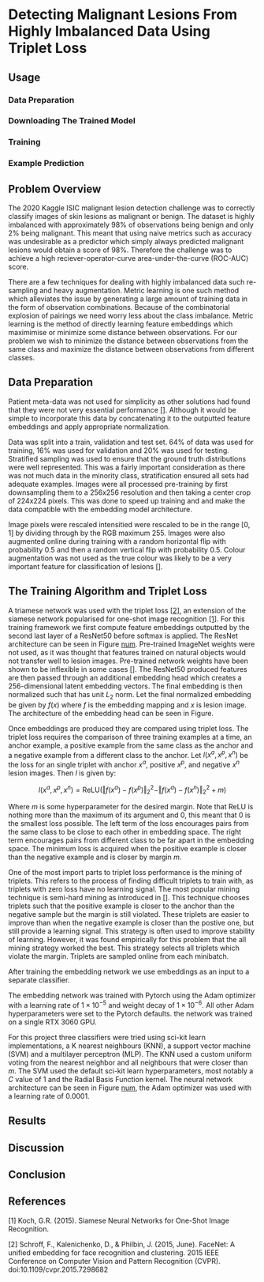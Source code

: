 # Detecting Malignant Lesions From Highly Imbalanced Data Using Triplet Loss

## Usage
### Data Preparation
### Downloading The Trained Model
### Training
### Example Prediction

## Problem Overview 
The 2020 Kaggle ISIC malignant lesion detection challenge was to correctly classify images of skin lesions as malignant or benign. The dataset is highly imbalanced with approximately 98% of observations being benign and only 2% being malignant. This meant that using naive metrics such as accuracy was undesirable as a predictor which simply always predicted malignant lesions would obtain a score of 98%. Therefore the challenge was to achieve a high reciever-operator-curve area-under-the-curve (ROC-AUC) score.

There are a few techniques for dealing with highly imbalanced data such re-sampling and heavy augmentation. Metric learning is one such method which alleviates the issue by generating a large amount of training data in the form of observation combinations. Because of the combinatorial explosion of pairings we need worry less about the class imbalance. Metric learning is the method of directly learning feature embeddings which maximimise or minimize some distance between observations. For our problem we wish to minimize the distance between observations from the same class and maximize the distance between observations from different classes. 

## Data Preparation
Patient meta-data was not used for simplicity as other solutions had found that they were not very essential performance [[]](). Although it would be simple to incorporate this data by concatenating it to the outputted feature embeddings and apply appropriate normalization.

Data was split into a train, validation and test set. 64% of data was used for training, 16% was used for validation and 20% was used for testing. Stratified sampling was used to ensure that the ground truth distributions were well represented. This was a fairly important consideration as there was not much data in the minority class, stratification ensured all sets had adequate examples.
Images were all processed pre-training by first downsampling them to a 256x256 resolution and then taking a center crop of 224x224 pixels. This was done to speed up training and and make the data compatible with the embedding model architecture. 

Image pixels were rescaled intensitied were rescaled to be in the range [0, 1] by dividing through by the RGB maximum 255. Images were also augmented online during training with a random horizontal flip with probability 0.5 and then a random vertical flip with probability 0.5. Colour augmentation was not used as the true colour was likely to be a very important feature for classification of lesions [[]]().

## The Training Algorithm and Triplet Loss
A triamese network was used with the triplet loss [[2]](#2), an extension of the siamese network popularised for one-shot image recognition [[1]](#1). For this training framework we first compute feature embeddings outputted by the second last layer of a ResNet50 before softmax is applied. The ResNet architecture can be seen in Figure [num](). Pre-trained ImageNet weights were not used, as it was thought that features trained on natural objects would not transfer well to lesion images. Pre-trained network weights have been shown to be inflexible in some cases [[]](). The ResNet50 produced features are then passed through an additional embedding head which creates a 256-dimensional latent embedding vectors. The final embedding is then normalized such that has unit $L_2$ norm. Let the final normalized embedding be given by $f(x)$ where $f$ is the embedding mapping and $x$ is lesion image. The architecture of the embedding head can be seen in Figure.

Once embeddings are produced they are compared using triplet loss. The triplet loss requires the comparison of three training examples at a time, an anchor example, a positive example from the same class as the anchor and a negative example from a different class to the anchor. Let $l(x^a, x^p, x^n)$ be the loss for an single triplet with anchor $x^a$, positive $x^p$, and negative $x^n$ lesion images. Then $l$ is given by:

$$l(x^a, x^p, x^n) = \mathrm{ReLU}\left(\Vert f(x^a) - f(x^p) \Vert_2^2 - \Vert f(x^a) - f(x^n) \Vert_2^2 + m \right)$$

Where $m$ is some hyperparameter for the desired margin. Note that $\mathrm{ReLU}$ is nothing more than the maximum of its argument and 0, this meant that 0 is the smallest loss possible. The left term of the loss encourages pairs from the same class to be close to each other in embedding space. The right term encourages pairs from different class to be far apart in the embedding space. The minimum loss is acquired when the positive example is closer than the negative example and is closer by margin $m$.

One of the most import parts to triplet loss performance is the mining of triplets. This refers to the process of finding difficult triplets to train with, as triplets with zero loss have no learning signal. The most popular mining technique is semi-hard mining as introduced in [[]](). This technique chooses triplets such that the positive example is closer to the anchor than the negative sample but the margin is still violated. These triplets are easier to improve than when the negative example is closer than the postive one, but still provide a learning signal. This strategy is often used to improve stability of learning. However, it was found empirically for this problem that the all mining strategy worked the best. This strategy selects all triplets which violate the margin. Triplets are sampled online from each minibatch.

After training the embedding network we use embeddings as an input to a separate classifier. 

The embedding network was trained with Pytorch using the Adam optimizer with a learning rate of $1 \times 10^{-5}$ and weight decay of $1 \times 10^{-6}$. All other Adam hyperparameters were set to the Pytorch defaults. the network was trained on a single RTX 3060 GPU.

For this project three classifiers were tried using sci-kit learn implementations, a K nearest neighbours (KNN), a support vector machine (SVM) and a multilayer perceptron (MLP). The KNN used a custom uniform voting from the nearest neighbor and all neighbours that were closer than $m$. The SVM used the default sci-kit learn hyperparameters, most notably a $C$ value of 1 and the Radial Basis Function kernel. The neural network architecture can be seen in Figure [num](), the Adam optimizer was used with a learning rate of 0.0001.

## Results

## Discussion

## Conclusion

## References
<a id="1">[1]</a> Koch, G.R. (2015). Siamese Neural Networks for One-Shot Image Recognition.

<a id="2">[2]</a> Schroff, F., Kalenichenko, D., & Philbin, J. (2015, June). FaceNet: A unified embedding for face recognition and clustering. 2015 IEEE Conference on Computer Vision and Pattern Recognition (CVPR). doi:10.1109/cvpr.2015.7298682